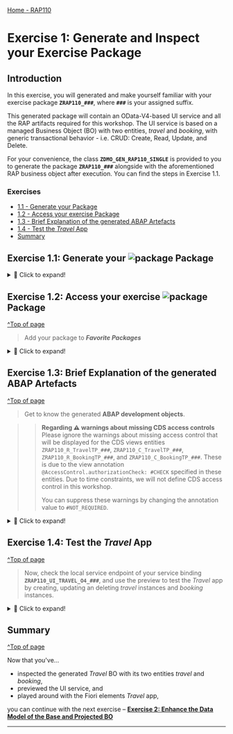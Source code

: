 [Home - RAP110](../../README.md)

# Exercise 1: Generate and Inspect your Exercise Package

## Introduction 

In this exercise, you will generated and make yourself familiar with your exercise package **`ZRAP110_###`**, where **`###`** is your assigned suffix.

This generated package will contain an OData-V4-based UI service and all the RAP artifacts required for this workshop. The UI service is based on a managed Business Object (BO) with two entities, _travel_ and _booking_, with generic transactional behavior - i.e. CRUD: Create, Read, Update, and Delete.   

For your convenience, the class **`ZDMO_GEN_RAP110_SINGLE`** is provided to you to generate the package  **`ZRAP110_###`** alongside with the aforementioned RAP business object after execution. You can find the steps in Exercise 1.1.   

### Exercises

- [1.1 - Generate your Package](#exercise-11-generate-your--package)
- [1.2 - Access your exercise Package](#exercise-12-access-your-exercise--package)
- [1.3 - Brief Explanation of the generated ABAP Artefacts](#exercise-13-brief-explanation-of-the-generated-abap-artefacts)
- [1.4 - Test the _Travel_ App](#exercise-14-test-the-travel-app)
- [Summary](#summary)  

## Exercise 1.1: Generate your ![package](../images/adt_package.png) Package
 <details>
  <summary>🔵 Click to expand!</summary>

1. Right-click **Favorite Objects** and click **Add Object**.

   <img src="images/generatepackage.png" alt="package" width="50%">  

3. Search for **`ZDMO_GEN_RAP110_SINGLE`**, select it and click **OK**.

   <img src="images/generatepackage2.png" alt="package" width="50%">  

5. Right-click **`ZDMO_GEN_RAP110_SINGLE`**, select **Run As** > **ABAP Application (Console) F9**.

   <img src="images/generatepackage3.png" alt="package" width="100%">  

7. Now your package is created. Check the ABAP console. **⚠Copy the suffix for later use.**

   <img src="images/generatepackage4.png" alt="package" width="100%">  

 
 </details>
 
## Exercise 1.2: Access your exercise ![package](../images/adt_package.png) Package
[^Top of page](#)

> Add your package to **_Favorite Packages_**
 
 <details>
  <summary>🔵 Click to expand!</summary>
 
1. Open your ABAP Cloud project, right-click **Favorite Packages** and select **Add Package**.
 
      <img src="images/package.png" alt="package" width="50%">  
 
2. Search for your package **`ZRAP110_###`** , select it and click **OK**.   
 
   > ⚠ `###` is your **suffix and GroupID**.

      <img src="images/ex102.png" alt="package" width="50%">  
 
3. Now your ABAP package is added to favorite packages.
   
     <img src="images/ex103.png" alt="package" width="50%">  
 
 </details>  


## Exercise 1.3: Brief Explanation of the generated ABAP Artefacts
[^Top of page](#)

> Get to know the generated **ABAP development objects**.

>> **Regarding ⚠ warnings about missing CDS access controls**  
>> Please ignore the warnings about missing access control that will be displayed for the CDS views entities `ZRAP110_R_TravelTP_###`, `ZRAP110_C_TravelTP_###`, `ZRAP110_R_BookingTP_###`, and `ZRAP110_C_BookingTP_###`. These is due to the view annotation `@AccessControl.authorizationCheck: #CHECK` specified in these entities. 
>> Due to time constraints, we will not define CDS access control in this workshop.  
>> 
>> You can suppress these warnings by changing the annotation value to `#NOT_REQUIRED`. 

 <details>
  <summary>🔵 Click to expand!</summary>

 1. Go to the **Project Explorer**, select your package ![package](../images/adt_package.png)**`ZRAP110_###`** and check all generated ABAP repository objects 

      <img src="images/result.png" alt="table" width="50%">  
      
    Below is a brief explanation of the generated artefacts for the different RAP layers: Base BO, BO Projection, Business Service, and addtional help classes.
 
    **Base Business Object (BO) Layer** 


    **Base BO Nodes _Travel_ and _Booking_** 
  
    | **Object Name**               |  **Description**         |     
    |:----------------------------- |:------------------------ |
    | ![ddls icon](../images/adt_ddls.png)**`ZRAP110_R_TravelTP_###`**     | (aka _Root Base BO view_): This **data definition** defines the data model of the root entity _Travel_ which is the only  node of our business object).  |           
    | ![../ddls icon](../images/adt_ddls.png)**`ZRAP110_R_BookingTP_###`**     | (aka _Child Base BO view_): This **data definition** defines the data model of the child entity _Booking_ which is the only  node of our root BO entity).  |      
    | ![../bdef icon](../images/adt_bdef.png)**`ZRAP110_R_TravelTP_###`**   | (aka _Base BO behavior): This **behavior definition** contains the definition of the standard transactional behavior of the root base _Travel_ BO entity and the child base _Booking_ BO entity. It is a _managed_ and _draft-enabled_ implementation.  |  
    | ![../tabl icon](../images/adt_tabl.png)**`ZRAP110_ATRAV###`** and **`ZRAP110_ABOOK###`**    | (aka _Active tables_): These **database tables** are used to persist the consistent data from _travel_ and _booking_ instances respectively at runtime. It is managed by the RAP framework.    |       
    | ![../tabl icon](../images/adt_tabl.png)**`ZRAP110_DTRAV###`** and **`ZRAP110_DBOOK###`**    | (aka _Draft tables_): These **database tables** are used to temporary store the data from draft _travel_ and _booking_ instances at runtime. It is managed by the RAP framework.    |     
    | ![../class icon](../images/adt_class.png)**`ZRAP110_BP_TRAVELTP_###`** and **`ZRAP110_BP_TRAVELTP_###`**  | (aka _Behavior pool_): These **ABAP classes** are used to provide the implementation of the behavior defined in the behavior definition `ZRAP110_R_TravelTP_###` and `ZRAP110_R_BookingTP_###` of the base _Travel_ and _Booking_ BO nodes.   |  

    ______________________________________________________________________________________
 
    **BO Node Projection Nodes _Travel_ and _Booking_** 

    The BO projection represents the consumption specific view on the BO data model and behavior. 

    | **Object Name**               |  **Description**         |     
    |:----------------------------- |:------------------------ |
    | ![../ddls icon](../images/adt_ddls.png)**`ZRAP110_C_TravelTP_###`**   | (aka _BO projection view_): This **data definition** is used to define the projected data model of the root entity _Travel_ relevant for the present scenario. Currently almost all fields of the underlying base BO view are exposed and the definition of metadata extension is allowed using the view annotations `@Metadata.allowExtensions: true`.  |        
    | ![../ddls icon](../images/adt_ddls.png)**`ZRAP110_C_BookingTP_###`**   | (aka _BO projection view_): This **data definition** is used to define the projected data model of the child entity _Booking_ relevant for the present scenario.  |      
    | ![../bdef icon](../images/adt_bdef.png)**`ZRAP110_C_TravelTP_###`**   | (aka _BO behavior projection_): This **behavior definition** exposes the subset of the underlying base _Travel_ and _Booking_ BO entities which is relevant for the present scenario using the keyword **`use`**.  |        
    | ![../ddlx icon](../images/adt_ddlx.png)**`ZRAP110_C_TravelTP_###`** and **`ZRAP110_C_BookingTP_###`**   | These **metadata extension** are used to annotate the views `ZRAP100_C_TravelTP_###` and `ZRAP100_C_BookingTP_###`respectively and their elements with UI semantics via CDS annotations. |        

    ______________________________________________________________________________________
 
    **Business Service** 

    | **Object Name**               |  **Description**         |     
    |:----------------------------- |:------------------------ |
    | ![srvd icon](../images/adt_srvd.png)**`ZRAP110_UI_TRAVELTP_###`**  | A service definition is used to define the relevant entity sets for our service and also to provide local aliases if needed. Only the _Travel_ entity set is exposed in the present scenario. |                      
    | ![srvb icon](../images/adt_srvb.png)**`ZRAP110_UI_TRAVELTP_O4_###`**  | This service binding is used to expose the generated service definition as OData V4 based UI service. Other binding types (protocols and scenarios) are supported in the service binding wizard.  |  

    ______________________________________________________________________________________
 
    **Additional generated ABAP Classes** 
 

    | **Object Name**               |  **Description**         |     
    |:----------------------------- |:------------------------ |
    | ![srvd icon](../images/adt_class.png)**`ZRAP110_CALC_TRAV_ELEM_###`**  | These **ABAP classes** are used to provide the implementation of the travel virtual elements calculation. |                      
    | ![srvb icon](../images/adt_class.png)**`ZRAP110_CALC_BOOK_ELEM_###`**  | These **ABAP classes** are used to provide the implementation of the booking virtual elements calculation. |  

---

 </details>


## Exercise 1.4: Test the _Travel_ App 
[^Top of page](#)

> Now, check the local service endpoint of your service binding **`ZRAP110_UI_TRAVEL_O4_###`**, and use the preview to test the _Travel_ app by creating, updating an deleting _travel_ instances and _booking_ instances.

 <details>
  <summary>🔵 Click to expand!</summary>

<!---
1. Open the service binding ![srvb icon](../images/adt_srvb.png)**`ZRAP110_UI_TRAVEL_O4_###`** and click on the link **`Publish local service endpoint`** in the **Service Version Details** section. 
 
      <img src="images/publish.png" alt="table" width="50%">  
 
   This steps may take some seconds. Do not close the **_Service Binding_** editor during this process. 
--> 

 1. Now start the **_Fiori elements App Preview_** for the **`Travel`** entity set.
 
    For that, either select the entity set **`Travel`** in the **Entity Set and Associations** section and press the **Preview** button or simply doubleclicking on it.
 
    The _Travel_ app will be started in your browser.
    
      <img src="images/start2.png" alt="table" width="50%">  

2. Create, update and delete _travel_ and _booking_ entries. 
 
      <img src="images/result2.png" alt="table" width="50%"> 

   Only the generic CRUD - i.e. create, read, update, and delete - logic is available for now. You will enhance the BO behavior in the next exercises.

</details>  
           
## Summary
[^Top of page](#)

Now that you've... 
- inspected the generated _Travel_ BO with its two entities _travel_ and _booking_, 
- previewed the UI service, and 
- played around with the Fiori elements _Travel_ app,

you can continue with the next exercise – **[Exercise 2: Enhance the Data Model of the Base and Projected BO](../ex02/README.md)**

---
